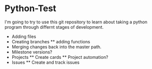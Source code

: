 # Python-Test


I'm going to try to use this git repository to learn about taking a python program through differnt stages of development.

* Adding files
* Creating branches
** adding functions
* Merging changes back into the master path.
* Milestone versions?
* Projects
** Create cards
** Project automation?
* Issues
** Create and track issues